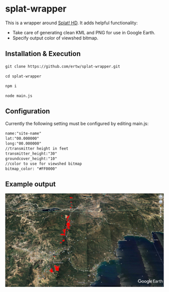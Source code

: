 # splat-wrapper
This is a wrapper around [Splat! HD](http://www.qsl.net/kd2bd/splat.html).  It adds helpful functionality:
* Take care of generating clean KML and PNG for use in Google Earth.
* Specify output color of viewshed bitmap.

## Installation & Execution
`git clone https://github.com/ertw/splat-wrapper.git`

`cd splat-wrapper`

`npm i`

`node main.js`

## Configuration
Currently the following setting must be configured by editing main.js:
```
name:"site-name"
lat:"00.000000"
long:"00.000000"
//transmitter height in feet
transmitter_height:"30"
groundcover_height:"10"
//color to use for viewshed bitmap
bitmap_color: "#FF0000"
```

## Example output
![](viewshed-example.png)
